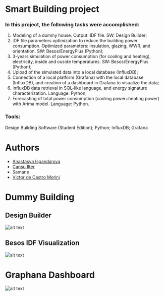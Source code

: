 # Smart Building project

### In this project, the following tasks were accomplished:
1) Modeling of a dummy house. Output: IDF file. SW: Design Builder;
2) IDF file parameters optimization to reduce the building power consumption. Optimized parameters: insulation, glazing, WWR, and orientation. SW: Besos/EnergyPlus (Python);
3) 3-years simulation of power consumption (for cooling and heating), electricity, inside and ouside temperatures. SW: Besos/EnergyPlus (Python);
4) Upload of the simulated data into a local database (InfluxDB);
5) Connection of a local platform (Grafana) with the local database (InfluxDB), and creation of a dashboard in Grafana to visualize the data;
6) InfluxDB data retrieval in SQL-like language, and energy signature characterization. Language: Python;
7) Forecasting of total power consumption (cooling power+heating power) with Arima model. Language: Python.

### Tools:
Design Building Software (Student Edition);
Python;
InfluxDB;
Grafana

# Authors
* [Anastasya Isgandarova](https://github.com/ianastasiya)
* [Cansu Ilter](https://github.com/cansuilter)
* Samane
* [Victor de Castro Morini](https://github.com/vcmorini)

# Dummy Building
## Design Builder
![alt text](https://github.com/vcmorini/building-design/blob/main/design_builder_dummy.PNG?raw=true)
## Besos IDF Visualization
![alt text](https://github.com/vcmorini/building-design/blob/main/design_builder_besos_dummy.PNG?raw=true)

# Graphana Dashboard
![alt text](https://github.com/vcmorini/building-design/blob/main/graphana_dashboard.JPG?raw=true)
